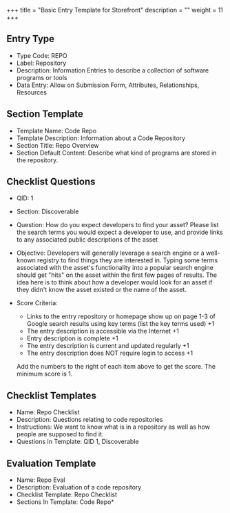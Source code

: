 +++
title = "Basic Entry Template for Storefront"
description = ""
weight = 11
+++

## Entry Type

* Type Code: REPO
* Label: Repository
* Description: Information Entries to describe a collection of software programs or tools
* Data Entry: Allow on Submission Form, Attributes, Relationships, Resources

## Section Template

* Template Name: Code Repo
* Template Description: Information about a Code Repository
* Section Title: Repo Overview
* Section Default Content: Describe what kind of programs are stored in the repository. 

## Checklist Questions

* QID: 1
* Section: Discoverable
* Question: How do you expect developers to find your asset? Please list the search terms you would expect a developer to use, and provide links to any associated public descriptions of the asset
* Objective: Developers will generally leverage a search engine or a well-known registry to find things they are interested in. Typing some terms associated with the asset's functionality into a popular search engine should get "hits" on the asset within the first few pages of results. The idea here is to think about how a developer would look for an asset if they didn't know the asset existed or the name of the asset. 
* Score Criteria: 
    * Links to the entry repository or homepage show up on page 1-3 of Google search results using key terms (list the key terms used) +1
    * The entry description is accessible via the Internet +1
    * Entry description is complete +1
    * The entry description is current and updated regularly +1
    * The entry description does NOT require login to access +1
    
    Add the numbers to the right of each item above to get the score. The minimum score is 1.


## Checklist Templates

* Name: Repo Checklist
* Description: Questions relating to code repositories
* Instructions: We want to know what is in a repository as well as how people are supposed to find it. 
* Questions In Template: QID 1, Discoverable


## Evaluation Template

* Name: Repo Eval
* Description: Evaluation of a code repository
* Checklist Template: Repo Checklist
* Sections In Template: Code Repo* 